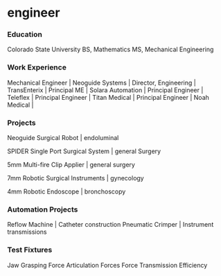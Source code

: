 # engineer

### Education
Colorado State University
BS, Mathematics
MS, Mechanical Engineering

### Work Experience
Mechanical Engineer | Neoguide Systems | 
Director, Engineering | TransEnterix | 
Principal ME | Solara Automation | 
Principal Engineer | Teleflex | 
Principal Engineer | Titan Medical | 
Principal Engineer | Noah Medical | 

### Projects
Neoguide Surgical Robot | endoluminal

SPIDER Single Port Surgical System | general Surgery

5mm Multi-fire Clip Applier | general surgery

7mm Robotic Surgical Instruments | gynecology

4mm Robotic Endoscope | bronchoscopy

### Automation Projects
Reflow Machine | Catheter construction
Pneumatic Crimper | Instrument transmissions

### Test Fixtures
Jaw Grasping Force
Articulation Forces
Force Transmission Efficiency
